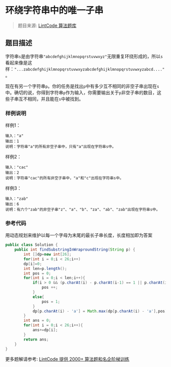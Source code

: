 # 环绕字符串中的唯一子串
 > 题目来源: [LintCode 算法题库](https://www.lintcode.com/problem/unique-substrings-in-wraparound-string/?utm_source=sc-github-wzz)
 ## 题目描述
 字符串`s`是由字符串`"abcdefghijklmnopqrstuvwxyz"`无限重复环绕形成的，所以`s`看起来像是这样：`"...zabcdefghijklmnopqrstuvwxyzabcdefghijklmnopqrstuvwxyzabcd...."`。

现在有另一个字符串`p`。你的任务是找出`p`中有多少互不相同的非空子串出现在`s`中。确切的说，你得到字符串`p`作为输入，你需要输出关于`p`非空子串的数目，这些子串互不相同，并且能在`s`中被找到。
 ### 样例说明
 样例1：
```
输入："a"
输出：1
说明：字符串"a"的所有非空子串中，只有"a"出现在字符串s中。
```

样例2：
```
输入："cac"
输出：2
说明：字符串"cac"的所有非空子串中，"a"和"c"出现在字符串s中。
```

样例3：
```
输入："zab"
输出：6
说明：有六个"zab"的非空子串"z"、"a"、"b"、"za"、"ab"、"zab"出现在字符串s中。
```
 ### 参考代码
 用动态规划来维护以每一个字母为末尾的最长子串长度，长度相加即为答案
```java
public class Solution {
    public int findSubstringInWraproundString(String p) {
        int []dp=new int[26];
        for(int i = 0;i < 26;i++)
        dp[i]=0;
        int len=p.length();
        int pos = 0;
        for(int i = 0;i < len;i++){
            if(i > 0 && (p.charAt(i) - p.charAt(i-1) == 1 || p.charAt(i) == 'a' && p.charAt(i-1) == 'z')){
                pos ++;
            }
            else{
                pos = 1;
            }
            dp[p.charAt(i) - 'a'] = Math.max(dp[p.charAt(i) - 'a'],pos);
        }
        int ans = 0;
        for(int i = 0;i < 26;i++){
            ans+=dp[i];
        }
        return ans;
    }
}
```
 更多题解请参考: [LintCode 提供 2000+ 算法题和名企阶梯训练](https://www.lintcode.com/problem/?utm_source=sc-github-wzz)